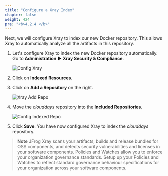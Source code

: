 ```yaml
---
title: "Configure a Xray Index"
chapter: false
weight: 424
pre: "<b>4.2.4 </b>"
---
```


Next, we will configure Xray to index our new Docker repository. This allows Xray to automatically analyze all the artifacts in this repository.

1. Let's configure Xray to index the new Docker repository automatically. Go to **Administration** ► **Xray Security & Compliance**.

   ![Config Xray](../../../docs/images/config-xray.png)

2. Click on **Indexed Resources**.

3. Click on **Add a Repository** on the right.

   ![Xray Add Repo](../../../docs/images/xray-add-repo.png)

4. Move the _clouddays_ repository into the **Included Repositories**.

    ![Config Indexed Repo](../../../docs/images/config-indexed-repo.png)

5. Click **Save**. You have now configured Xray to index the _clouddays_ repository.


> **Note** JFrog Xray scans your artifacts, builds and release bundles for OSS components, and detects security vulnerabilities and licenses in your software components. 
Policies and Watches allow you to enforce your organization governance standards. Setup up your Policies and Watches to reflect standard governance behaviour specifications for your organization across your software components.
